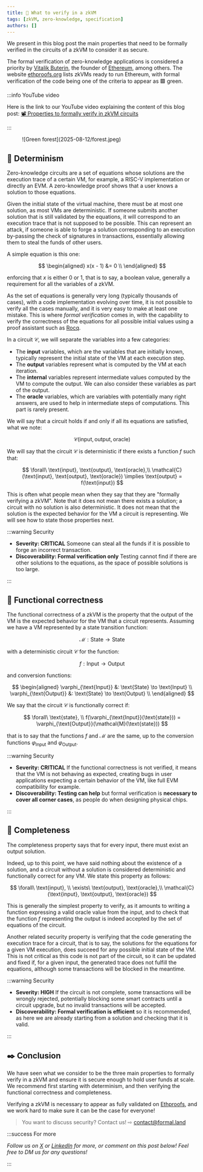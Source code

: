 ```yaml
---
title: 🦄 What to verify in a zkVM
tags: [zkVM, zero-knowledge, specification]
authors: []
---
```


We present in this blog post the main properties that need to be formally verified in the circuits of a zkVM to consider it as secure.

The formal verification of zero-knowledge applications is considered a priority by [Vitalik Buterin](https://x.com/VitalikButerin), the founder of [Ethereum](https://ethereum.org/), among others. The website [ethproofs.org](https://ethproofs.org/) lists zkVMs ready to run Ethereum, with formal verification of the code being one of the criteria to appear as 🟩 green.

<!-- truncate -->

:::info YouTube video

Here is the link to our YouTube video explaining the content of this blog post: [📽️&nbsp;Properties to formally verify in zkVM circuits](https://www.youtube.com/watch?v=WFwXSR66pss)

:::

<figure>
  ![Green forest](2025-08-12/forest.jpeg)
</figure>

## 🧭 Determinism

Zero-knowledge circuits are a set of equations whose solutions are the execution trace of a certain VM, for example, a RISC-V implementation or directly an EVM. A zero-knowledge proof shows that a user knows a solution to those equations.

Given the initial state of the virtual machine, there must be at most one solution, as most VMs are deterministic. If someone submits another solution that is still validated by the equations, it will correspond to an execution trace that is not supposed to be possible. This can represent an attack, if someone is able to forge a solution corresponding to an execution by-passing the check of signatures in transactions, essentially allowing them to steal the funds of other users.

A simple equation is this one:

$$
  \begin{aligned}
    x(x - 1) &= 0 \\
  \end{aligned}
$$

enforcing that $x$ is either $0$ or $1$, that is to say, a boolean value, generally a requirement for all the variables of a zkVM.

As the set of equations is generally very long (typically thousands of cases), with a code implementation evolving over time, it is not possible to verify all the cases manually, and it is very easy to make at least one mistake. This is where _formal verification_ comes in, with the capability to verify the correctness of the equations for all possible initial values using a proof assistant such as [Rocq](https://rocq-prover.org/).

In a circuit $\mathcal{C}$, we will separate the variables into a few categories:

- The **input** variables, which are the variables that are initially known, typically represent the initial state of the VM at each execution step.
- The **output** variables represent what is computed by the VM at each iteration.
- The **internal** variables represent intermediate values computed by the VM to compute the output. We can also consider these variables as part of the output.
- The **oracle** variables, which are variables with potentially many right answers, are used to help in intermediate steps of computations. This part is rarely present.

We will say that a circuit holds if and only if all its equations are satisfied, what we note:

$$
  \mathcal{C}(\text{input}, \text{output}, \text{oracle})
$$

We will say that the circuit $\mathcal{C}$ is deterministic if there exists a function $f$ such that:

$$
  \forall\ \text{input}, \text{output}, \text{oracle},\\
  \mathcal{C}(\text{input}, \text{output}, \text{oracle}) \implies \text{output} = f(\text{input})
$$

This is often what people mean when they say that they are "formally verifying a zkVM". Note that it does not mean there exists a solution; a circuit with no solution is also deterministic. It does not mean that the solution is the expected behavior for the VM a circuit is representing. We will see how to state those properties next.

:::warning Security

- **Severity: CRITICAL** Someone can steal all the funds if it is possible to forge an incorrect transaction.
- **Discoverability: Formal verification only** Testing cannot find if there are other solutions to the equations, as the space of possible solutions is too large.

:::

## 🧮 Functional correctness

The functional correctness of a zkVM is the property that the output of the VM is the expected behavior for the VM that a circuit represents. Assuming we have a VM represented by a state transition function:

$$
  \mathcal{M} : \text{State} \to \text{State}
$$

with a deterministic circuit $\mathcal{C}$ for the function:

$$
  f : \text{Input} \to \text{Output}
$$

and conversion functions:

$$
  \begin{aligned}
    \varphi_{\text{Input}} &: \text{State} \to \text{Input} \\
    \varphi_{\text{Output}} &: \text{State} \to \text{Output} \\
  \end{aligned}
$$

We say that the circuit $\mathcal{C}$ is functionally correct if:

$$
  \forall\ \text{state}, \\
  f(\varphi_{\text{Input}}(\text{state})) = \varphi_{\text{Output}}(\mathcal{M}(\text{state}))
$$

that is to say that the functions $f$ and $\mathcal{M}$ are the same, up to the conversion functions $\varphi_{\text{Input}}$ and $\varphi_{\text{Output}}$.

:::warning Security

- **Severity: CRITICAL** If the functional correctness is not verified, it means that the VM is not behaving as expected, creating bugs in user applications expecting a certain behavior of the VM, like full EVM compatibility for example.
- **Discoverability: Testing can help** but formal verification is **necessary to cover all corner cases**, as people do when designing physical chips.

:::

## 🎄 Completeness

The completeness property says that for every input, there must exist an output solution.

Indeed, up to this point, we have said nothing about the existence of a solution, and a circuit without a solution is considered deterministic and functionally correct for any VM. We state this property as follows:

$$
  \forall\ \text{input}, \\
  \exists\ \text{output}, \text{oracle},\\
  \mathcal{C}(\text{input}, \text{output}, \text{oracle})
$$

This is generally the simplest property to verify, as it amounts to writing a function expressing a valid oracle value from the input, and to check that the function&nbsp;$f$ representing the output is indeed accepted by the set of equations of the circuit.

Another related security property is verifying that the code generating the execution trace for a circuit, that is to say, the solutions for the equations for a given VM execution, does succeed for any possible initial state of the VM. This is not critical as this code is not part of the circuit, so it can be updated and fixed if, for a given input, the generated trace does not fulfill the equations, although some transactions will be blocked in the meantime.

:::warning Security

- **Severity: HIGH** If the circuit is not complete, some transactions will be wrongly rejected, potentially blocking some smart contracts until a circuit upgrade, but no invalid transactions will be accepted.
- **Discoverability: Formal verification is efficient** so it is recommended, as here we are already starting from a solution and checking that it is valid.

:::

## ✒️ Conclusion

We have seen what we consider to be the three main properties to formally verify in a zkVM and ensure it is secure enough to hold user funds at scale. We recommend first starting with determinism, and then verifying the functional correctness and completeness.

Verifying a zkVM is necessary to appear as fully validated on [Ethproofs](https://ethproofs.org/), and we work hard to make sure it can be the case for everyone!

> You want to discuss security? Contact us! ⇨ [&#099;&#111;&#110;&#116;&#097;&#099;&#116;&#064;formal&#046;&#108;&#097;&#110;&#100;](mailto:contact@formal.land)

:::success For more

_Follow us on [X](https://x.com/FormalLand) or [LinkedIn](https://fr.linkedin.com/company/formal-land) for more, or comment on this post below! Feel free to DM us for any questions!_

:::
